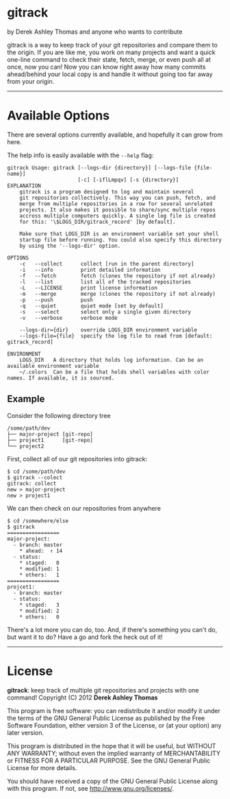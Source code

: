 # gitrack
by Derek Ashley Thomas and anyone who wants to contribute

gitrack is a way to keep track of your git repositories and compare them
to the origin. If you are like me, you work on many projects and want a
quick one-line command to check their state, fetch, merge, or even push
all at once, now you can! Now you can know right away how many commits
ahead/behind your local copy is and handle it without going too far away
from your origin.

* * * * * * * * * * * * * * * * * * * * * * * * * * * * * * 
# Available Options

There are several options currently available, and hopefully it can grow
from here.

The help info is easily available with the `--help` flag:

    gitrack Usage: gitrack [--logs-dir {directory}] [--logs-file {file-name}]
                           [-c] [-iflLmpqv] [-s {directory}]
    EXPLANATION
        gitrack is a program designed to log and maintain several
        git repositories collectively. This way you can push, fetch, and
        merge from multiple repositories in a row for several unrelated
        projects. It also makes it possible to share/sync multiple repos
        accross multiple computers quickly. A single log file is created
        for this: '\$LOGS_DIR/gitrack_record' [by default].
  
        Make sure that LOGS_DIR is an environment variable set your shell
        startup file before running. You could also specify this directory
        by using the '--logs-dir' option.
  
    OPTIONS
        -c   --collect      collect [run in the parent directory]
        -i   --info         print detailed information
        -f   --fetch        fetch (clones the repository if not already)
        -l   --list         list all of the tracked repositories
        -L   --LICENSE      print license information
        -m   --merge        merge (clones the repository if not already)
        -p   --push         push
        -q   --quiet        quiet mode [set by default]
        -s   --select       select only a single given directory
        -v   --verbose      verbose mode
  
        --logs-dir={dir}    override LOGS_DIR environment variable
        --logs-file={file}  specify the log file to read from [default: gitrack_record]
  
    ENVIRONMENT
        LOGS_DIR   A directory that holds log information. Can be an available environment variable
        ~/.colors  Can be a file that holds shell variables with color names. If available, it is sourced.

## Example 

Consider the following directory tree


    /some/path/dev              
    ├── major-project [git-repo]
    ├── project1      [git-repo]
    └── project2      

First, collect all of our git repositories into gitrack:

    $ cd /some/path/dev
    $ gitrack --colect
    gitrack: collect
    new > major-project
    new > project1

We can then check on our repositories from anywhere

    $ cd /somewhere/else
    $ gitrack
    ================= 
    major-project:              
      - branch: master
        * ahead:  ↑ 14
      - status:       
        * staged:   0 
        * modified: 1 
        * others:   1 
    ================= 
    projcet1:              
      - branch: master
      - status:       
        * staged:   3 
        * modified: 2 
        * others:   0 

There's a lot more you can do, too. And, if there's something you can't
do, but want it to do? Have a go and fork the heck out of it!

* * * * * * * * * * * * * * * * * * * * * * * * * * * * * * 

# License
**gitrack**: keep track of multiple git repositories and projects with one command!
Copyright (C) 2012 **Derek Ashley Thomas**

This program is free software: you can redistribute it and/or modify
it under the terms of the GNU General Public License as published by
the Free Software Foundation, either version 3 of the License, or
(at your option) any later version.

This program is distributed in the hope that it will be useful,
but WITHOUT ANY WARRANTY; without even the implied warranty of
MERCHANTABILITY or FITNESS FOR A PARTICULAR PURPOSE.  See the
GNU General Public License for more details.

You should have received a copy of the GNU General Public License
along with this program.  If not, see <http://www.gnu.org/licenses/>.
